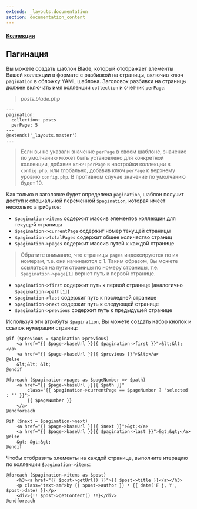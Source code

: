 ```yaml
---
extends: _layouts.documentation
section: documentation_content
---
```


#### [Коллекции](/docs/collections)
## Пагинация

Вы можете создать шаблон Blade, который отображает элементы Вашей коллекции в формате с разбивкой на страницы, включив ключ `pagination` в обложку YAML шаблона. Заголовок разбивки на страницы должен включать имя коллекции `collection` и счетчик `perPage`:


> _posts.blade.php_

```
---
pagination:
  collection: posts
  perPage: 5
---
@extends('_layouts.master')
...
```

> Если вы не указали значение `perPage` в своем шаблоне, значение по умолчанию может быть установлено для конкретной коллекции, добавив ключ `perPage` в настройки коллекции в `config.php`, или глобально, добавив ключ `perPage` к верхнему уровню `config.php`. В противном случае значение по умолчанию будет 10.

Как только в заголовке будет определена `pagination`, шаблон получит доступ к специальной переменной `$pagination`, которая имеет несколько атрибутов:

- `$pagination->items` содержит массив элементов коллекции для текущей страницы
- `$pagination->currentPage` содержит номер текущей страницы
- `$pagination->totalPages` содержит общее количество страниц
- `$pagination->pages` содержит массив путей к каждой странице

> Обратите внимание, что страницы `pages` индексируются по их номерам, т.е. они начинаются с 1. Таким образом, Вы можете ссылаться на пути страницы по номеру страницы, т.е. `$pagination->page[1]` вернет путь к первой странице.

- `$pagination->first` содержит путь к первой странице (аналогично `$pagination->path[1]`)
- `$pagination->last` содержит путь к последней странице
- `$pagination->next` содержит путь к следующей странице
- `$pagination->previous` содержит путь к предыдущей странице

Используя эти атрибуты `$pagination`, Вы можете создать набор кнопок и ссылок нумерации страниц:

```
@if ($previous = $pagination->previous)
    <a href="{{ $page->baseUrl }}{{ $pagination->first }}">&lt;&lt;</a>
    <a href="{{ $page->baseUrl }}{{ $previous }}">&lt;</a>
@else
    &lt;&lt; &lt;
@endif

@foreach ($pagination->pages as $pageNumber => $path)
    <a href="{{ $page->baseUrl }}{{ $path }}"
        class="{{ $pagination->currentPage == $pageNumber ? 'selected' : '' }}">
        {{ $pageNumber }}
    </a>
@endforeach

@if ($next = $pagination->next)
    <a href="{{ $page->baseUrl }}{{ $next }}">&gt;</a>
    <a href="{{ $page->baseUrl }}{{ $pagination->last }}">&gt;&gt;</a>
@else
    &gt; &gt;&gt;
@endif
```

Чтобы отобразить элементы на каждой странице, выполните итерацию по коллекции `$pagination->items`:

```
@foreach ($pagination->items as $post)
    <h3><a href="{{ $post->getUrl() }}">{{ $post->title }}</a></h3>
    <p class="text-sm">by {{ $post->author }} • {{ date('F j, Y', $post->date) }}</p>
    <div>{!! $post->getContent() !!}</div>
@endforeach
```

